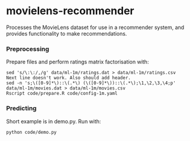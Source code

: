 # movielens-recommender

Processes the MovieLens dataset for use in a recommender system, and provides functionality to make recommendations.

### Preprocessing

Prepare files and perform ratings matrix factorisation with:

```
sed 's/\:\:/,/g' data/ml-1m/ratings.dat > data/ml-1m/ratings.csv
Next line doesn't work. Also should add header.
sed -n 's;\([0-9]*\)::\(.*\) (\([0-9]*\))::\(.*\);\1,\2,\3,\4;p' data/ml-1m/movies.dat > data/ml-1m/movies.csv
Rscript code/prepare.R code/config-1m.yaml
```

### Predicting

Short example is in demo.py. Run with:

```
python code/demo.py
```
